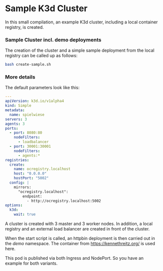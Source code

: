 # Sample K3d Cluster

In this small compilation, an example K3d cluster, including a local container registry, is created.


### Sample Cluster incl. demo deployments

The creation of the cluster and a simple sample deployment from the local registry can be called up as follows:

```bash
bash create-sample.sh
```

### More details

The default parameters look like this:

```yaml
---
apiVersion: k3d.io/v1alpha4
kind: Simple
metadata:
  name: spielwiese
servers: 3
agents: 3
ports:
  - port: 8080:80
    nodeFilters:
      - loadbalancer
  - port: 30001:30001
    nodeFilters:
      - agents:*
registries:
  create:
    name: ocregistry.localhost
    host: "0.0.0.0"
    hostPort: "5002"
  config: |
    mirrors:
      "ocregistry.localhost":
        endpoint:
          - http://ocregistry.localhost:5002
options:
  k3d:
    wait: true

```

A cluster is created with 3 master and 3 worker nodes. In addition, a local registry and an external load balancer are created in front of the cluster.

When the start script is called, an httpbin deployment is then carried out in the *demo* namespace. 
The container from https://kennethreitz.org/ is used here.

This pod is published via both Ingress and NodePort. So you have an example for both variants.